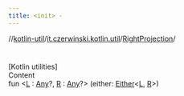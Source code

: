```yaml
---
title: <init> -
---
```

//[kotlin-util](../../index.md)/[it.czerwinski.kotlin.util](../index.md)/[RightProjection](index.md)/[<init>](-init-.md)



# <init>  
[Kotlin utilities]  
Content  
fun <[L](index.md) : [Any](https://kotlinlang.org/api/latest/jvm/stdlib/kotlin/-any/index.html)?, [R](index.md) : [Any](https://kotlinlang.org/api/latest/jvm/stdlib/kotlin/-any/index.html)?> [<init>](-init-.md)(either: [Either](../-either/index.md)<[L](index.md), [R](index.md)>)  



